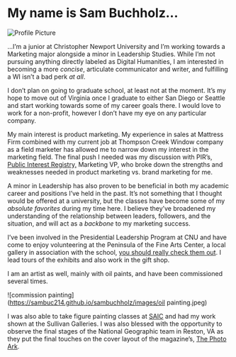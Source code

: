 # My name is Sam Buchholz...

![Profile Picture](https://sambuc214.github.io/sambuchholz/images/profile.jpeg)

...I’m a junior at Christopher Newport University and I’m working towards a Marketing major alongside a minor in Leadership Studies. 
While I’m not pursuing anything directly labeled as Digital Humanities, I am interested in becoming a more _concise_, articulate communicator and writer, and fulfilling a WI isn’t a bad perk _at all_.

I don’t plan on going to graduate school, at least not at the moment. It’s my hope to move out of Virginia once I graduate to either San Diego or Seattle and start working towards some of my career goals there. I would love to work for a non-profit, however I don’t have my eye on any particular company. 

My main interest is product marketing. My experience in sales at Mattress Firm combined with my current job at Thompson Creek Window company as a field marketer has allowed me to narrow down my interest in the marketing field. The final push I needed was my discussion with PIR’s, [Public Interest Registry,](https://www.internetsociety.org/blog/2019/12/the-sale-of-pir-the-internet-society-board-perspective/?gclid=Cj0KCQjw-uH6BRDQARIsAI3I-UduLmyWZ5Xo5SdJnIm3vDphT1rxQdfmhslbiYefmr4vwKFoFDeULQ8aAi6MEALw_wcB) Marketing VP, who broke down the strengths and weaknesses needed in product marketing vs. brand marketing for me. 

A minor in Leadership has also proven to be beneficial in both my academic career and positions I’ve held in the past. It’s not something that I thought would be offered at a university, but the classes have become some of my _absolute favorites_ during my time here. I believe they’ve broadened my understanding of the relationship between leaders, followers, and the situation, and will act as a *backbone* to my marketing success.

I’ve been involved in the Presidential Leadership Program at CNU and have come to enjoy volunteering at the Peninsula of the Fine Arts Center, a local gallery in association with the school, [you should really check them out](https://pfac-va.org/?gclid=Cj0KCQjw-uH6BRDQARIsAI3I-Uf3urgB8fySdKoJBTCtBcQBmXPJpZ2D-R1RHkeTI48bA7A354_DmhIaAmKqEALw_wcB). I lead tours of the exhibits and also work in the gift shop.

I am an artist as well, mainly with oil paints, and have been commissioned several times. 

![commission painting](https://sambuc214.github.io/sambuchholz/images/oil painting.jpeg)

I was also able to take figure painting classes at [SAIC](https://pfac-va.org/classes/?gclid=Cj0KCQjw-uH6BRDQARIsAI3I-UeB9vj86ARQ3BL3_eLbSu-MoIavc2hUawbuyt5YHu46Z3ZPF_Wns6YaAvJzEALw_wcB) and had my work shown at the Sullivan Galleries. I was also blessed with the opportunity to observe the final stages of the National Geographic team in Reston, VA as they put the final touches on the cover layout of the magazine’s, [The Photo Ark](https://www.nationalgeographic.org/activity/endangered-species-and-their-biomes/).
